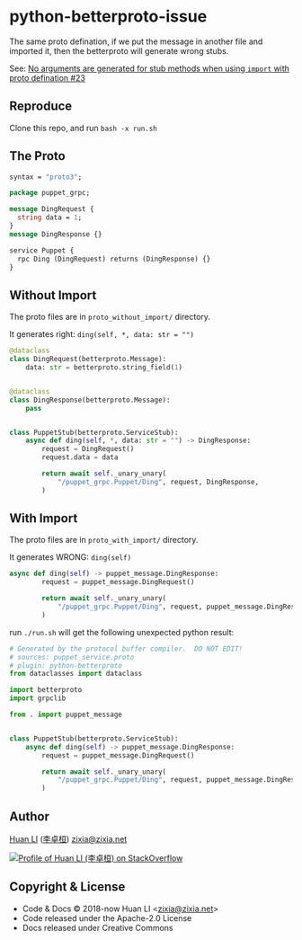 # python-betterproto-issue

The same proto defination, if we put the message in another file and imported it, then the betterproto will generate wrong stubs.

See: [No arguments are generated for stub methods when using `import` with proto defination #23](https://github.com/danielgtaylor/python-betterproto/issues/23)
      
## Reproduce

Clone this repo, and run `bash -x run.sh`

## The Proto

```proto
syntax = "proto3";

package puppet_grpc;

message DingRequest {
  string data = 1;
}
message DingResponse {}

service Puppet {
  rpc Ding (DingRequest) returns (DingResponse) {}
}
```

## Without Import

The proto files are in `proto_without_import/` directory.

It generates right: `ding(self, *, data: str = "")`

```python
@dataclass
class DingRequest(betterproto.Message):
    data: str = betterproto.string_field(1)


@dataclass
class DingResponse(betterproto.Message):
    pass


class PuppetStub(betterproto.ServiceStub):
    async def ding(self, *, data: str = "") -> DingResponse:
        request = DingRequest()
        request.data = data

        return await self._unary_unary(
            "/puppet_grpc.Puppet/Ding", request, DingResponse,
        )
```

## With Import

The proto files are in `proto_with_import/` directory.

It generates WRONG: `ding(self)`

```python
async def ding(self) -> puppet_message.DingResponse:
        request = puppet_message.DingRequest()

        return await self._unary_unary(
            "/puppet_grpc.Puppet/Ding", request, puppet_message.DingResponse,
        )
```



run `./run.sh` will get the following unexpected python result:

```python
# Generated by the protocol buffer compiler.  DO NOT EDIT!
# sources: puppet_service.proto
# plugin: python-betterproto
from dataclasses import dataclass

import betterproto
import grpclib

from . import puppet_message


class PuppetStub(betterproto.ServiceStub):
    async def ding(self) -> puppet_message.DingResponse:
        request = puppet_message.DingRequest()

        return await self._unary_unary(
            "/puppet_grpc.Puppet/Ding", request, puppet_message.DingResponse,
        )
```

## Author

[Huan LI](https://github.com/huan) ([李卓桓](http://linkedin.com/in/zixia)) zixia@zixia.net

[![Profile of Huan LI (李卓桓) on StackOverflow](https://stackexchange.com/users/flair/265499.png)](https://stackexchange.com/users/265499)

## Copyright & License

- Code & Docs © 2018-now Huan LI \<zixia@zixia.net\>
- Code released under the Apache-2.0 License
- Docs released under Creative Commons
